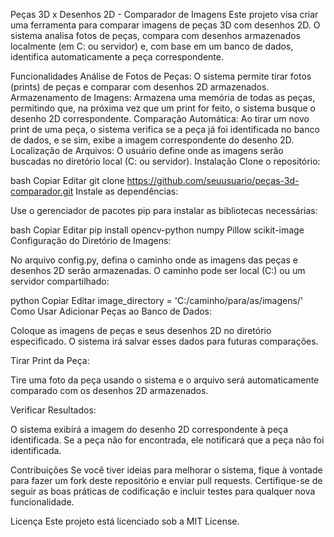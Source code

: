 Peças 3D x Desenhos 2D - Comparador de Imagens
Este projeto visa criar uma ferramenta para comparar imagens de peças 3D com desenhos 2D. O sistema analisa fotos de peças, compara com desenhos armazenados localmente (em C: ou servidor) e, com base em um banco de dados, identifica automaticamente a peça correspondente.

Funcionalidades
Análise de Fotos de Peças: O sistema permite tirar fotos (prints) de peças e comparar com desenhos 2D armazenados.
Armazenamento de Imagens: Armazena uma memória de todas as peças, permitindo que, na próxima vez que um print for feito, o sistema busque o desenho 2D correspondente.
Comparação Automática: Ao tirar um novo print de uma peça, o sistema verifica se a peça já foi identificada no banco de dados, e se sim, exibe a imagem correspondente do desenho 2D.
Localização de Arquivos: O usuário define onde as imagens serão buscadas no diretório local (C: ou servidor).
Instalação
Clone o repositório:

bash
Copiar
Editar
git clone https://github.com/seuusuario/peças-3d-comparador.git
Instale as dependências:

Use o gerenciador de pacotes pip para instalar as bibliotecas necessárias:

bash
Copiar
Editar
pip install opencv-python numpy Pillow scikit-image
Configuração do Diretório de Imagens:

No arquivo config.py, defina o caminho onde as imagens das peças e desenhos 2D serão armazenadas. O caminho pode ser local (C:) ou um servidor compartilhado:

python
Copiar
Editar
image_directory = 'C:/caminho/para/as/imagens/'
Como Usar
Adicionar Peças ao Banco de Dados:

Coloque as imagens de peças e seus desenhos 2D no diretório especificado. O sistema irá salvar esses dados para futuras comparações.

Tirar Print da Peça:

Tire uma foto da peça usando o sistema e o arquivo será automaticamente comparado com os desenhos 2D armazenados.

Verificar Resultados:

O sistema exibirá a imagem do desenho 2D correspondente à peça identificada. Se a peça não for encontrada, ele notificará que a peça não foi identificada.

Contribuições
Se você tiver ideias para melhorar o sistema, fique à vontade para fazer um fork deste repositório e enviar pull requests. Certifique-se de seguir as boas práticas de codificação e incluir testes para qualquer nova funcionalidade.

Licença
Este projeto está licenciado sob a MIT License.
